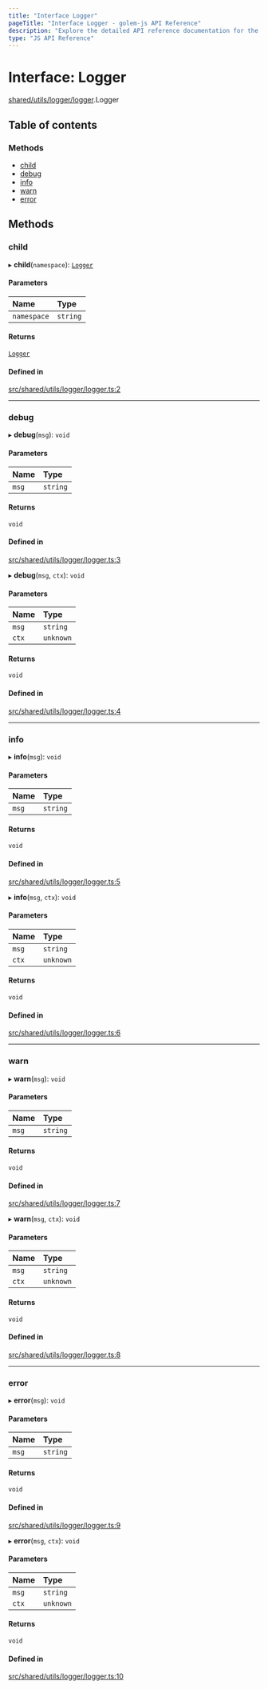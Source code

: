 ```yaml
---
title: "Interface Logger"
pageTitle: "Interface Logger - golem-js API Reference"
description: "Explore the detailed API reference documentation for the Interface Logger within the golem-js SDK for the Golem Network."
type: "JS API Reference"
---
```

# Interface: Logger

[shared/utils/logger/logger](../modules/shared_utils_logger_logger).Logger

## Table of contents

### Methods

- [child](shared_utils_logger_logger.Logger#child)
- [debug](shared_utils_logger_logger.Logger#debug)
- [info](shared_utils_logger_logger.Logger#info)
- [warn](shared_utils_logger_logger.Logger#warn)
- [error](shared_utils_logger_logger.Logger#error)

## Methods

### child

▸ **child**(`namespace`): [`Logger`](shared_utils_logger_logger.Logger)

#### Parameters

| Name | Type |
| :------ | :------ |
| `namespace` | `string` |

#### Returns

[`Logger`](shared_utils_logger_logger.Logger)

#### Defined in

[src/shared/utils/logger/logger.ts:2](https://github.com/golemfactory/golem-js/blob/570126bc/src/shared/utils/logger/logger.ts#L2)

___

### debug

▸ **debug**(`msg`): `void`

#### Parameters

| Name | Type |
| :------ | :------ |
| `msg` | `string` |

#### Returns

`void`

#### Defined in

[src/shared/utils/logger/logger.ts:3](https://github.com/golemfactory/golem-js/blob/570126bc/src/shared/utils/logger/logger.ts#L3)

▸ **debug**(`msg`, `ctx`): `void`

#### Parameters

| Name | Type |
| :------ | :------ |
| `msg` | `string` |
| `ctx` | `unknown` |

#### Returns

`void`

#### Defined in

[src/shared/utils/logger/logger.ts:4](https://github.com/golemfactory/golem-js/blob/570126bc/src/shared/utils/logger/logger.ts#L4)

___

### info

▸ **info**(`msg`): `void`

#### Parameters

| Name | Type |
| :------ | :------ |
| `msg` | `string` |

#### Returns

`void`

#### Defined in

[src/shared/utils/logger/logger.ts:5](https://github.com/golemfactory/golem-js/blob/570126bc/src/shared/utils/logger/logger.ts#L5)

▸ **info**(`msg`, `ctx`): `void`

#### Parameters

| Name | Type |
| :------ | :------ |
| `msg` | `string` |
| `ctx` | `unknown` |

#### Returns

`void`

#### Defined in

[src/shared/utils/logger/logger.ts:6](https://github.com/golemfactory/golem-js/blob/570126bc/src/shared/utils/logger/logger.ts#L6)

___

### warn

▸ **warn**(`msg`): `void`

#### Parameters

| Name | Type |
| :------ | :------ |
| `msg` | `string` |

#### Returns

`void`

#### Defined in

[src/shared/utils/logger/logger.ts:7](https://github.com/golemfactory/golem-js/blob/570126bc/src/shared/utils/logger/logger.ts#L7)

▸ **warn**(`msg`, `ctx`): `void`

#### Parameters

| Name | Type |
| :------ | :------ |
| `msg` | `string` |
| `ctx` | `unknown` |

#### Returns

`void`

#### Defined in

[src/shared/utils/logger/logger.ts:8](https://github.com/golemfactory/golem-js/blob/570126bc/src/shared/utils/logger/logger.ts#L8)

___

### error

▸ **error**(`msg`): `void`

#### Parameters

| Name | Type |
| :------ | :------ |
| `msg` | `string` |

#### Returns

`void`

#### Defined in

[src/shared/utils/logger/logger.ts:9](https://github.com/golemfactory/golem-js/blob/570126bc/src/shared/utils/logger/logger.ts#L9)

▸ **error**(`msg`, `ctx`): `void`

#### Parameters

| Name | Type |
| :------ | :------ |
| `msg` | `string` |
| `ctx` | `unknown` |

#### Returns

`void`

#### Defined in

[src/shared/utils/logger/logger.ts:10](https://github.com/golemfactory/golem-js/blob/570126bc/src/shared/utils/logger/logger.ts#L10)
